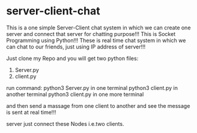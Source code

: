 # server-client-chat
This is a one simple Server-Client chat system in which we can create one server and connect that server for chatting purpose!!!
This is Socket Programming using Python!!!
These is real time chat system in which we can chat to our friends, just using IP address of server!!!

Just clone my Repo and you will get two python files:
1) Server.py
2) client.py

run command:
python3 Server.py in one terminal
python3 client.py in another terminal
python3 client.py in one more terminal

and then send a massage from one client to another and see the message is sent at real time!!!

server just connect these Nodes i.e.two clients.

